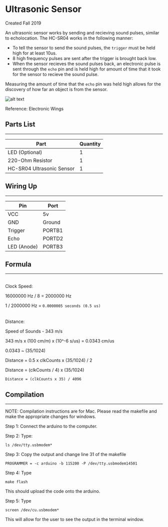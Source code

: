 # Ultrasonic Sensor

Created Fall 2019

An ultrasonic sensor works by sending and recieving sound pulses, similar to echolocation. The HC-SR04 works in the following manner:

- To tell the sensor to send the sound pulses, the `trigger` must be held high for at least 10us.
- 8 high frequency pulses are sent after the trigger is brought back low.
- When the sensor recieves the sound pulses back, an electronic pulse is sent through the `echo` pin and is held high for amount of time that it took for the sensor to recieve the sound pulse.

Measuring the amount of time that the `echo` pin was held high allows for the discovery of how far an object is from the sensor.

![alt text](https://www.electronicwings.com/public/images/user_images/images/Sensor%20%26%20Modules/Ultrasonic%20module%20HC-SR%2004/2_Ultrasonic_module_timing_diagram.png)

Reference: Electronic Wings

## Parts List

---

| Part                      | Quantity |
| ------------------------- | -------- |
| LED (Optional)            | 1        |
| 220-Ohm Resistor          | 1        |
| HC-SR04 Ultrasonic Sensor | 1        |

## Wiring Up

---

| Pin         | Port   |
| ----------- | ------ |
| VCC         | 5v     |
| GND         | Ground |
| Trigger     | PORTB1 |
| Echo        | PORTD2 |
| LED (Anode) | PORTB3 |

## Formula

---

<br>
Clock Speed:

16000000 Hz / 8 = 2000000 Hz

1 / 2000000 Hz = `0.0000005 seconds (0.5 us)`
<br> <br> <br>
Distance:

Speed of Sounds - 343 m/s

343 m/s x (100 cm/m) x (10^-6 s/us) = 0.0343 cm/us

0.0343 ~ (35/1024)

Distance = 0.5 x clkCounts x (35/1024) / 2

Distance = (clkCounts / 4) x (35/1024)

`Distance = (clkCounts x 35) / 4096`

## Compilation

---

NOTE: Compilation instructions are for Mac. Please read the makefile and make the appropriate changes for windows.

Step 1: Connect the arduino to the computer.

Step 2: Type:

```
ls /dev/tty.usbmodem*
```

Step 3: Copy the output and change line 31 of the makefile

```
PROGRAMMER = -c arduino -b 115200 -P /dev/tty.usbmodem14501
```

Step 4: Type

```
make flash
```

This should upload the code onto the arduino.

Step 5: Type

```
screen /dev/cu.usbmodem*
```

This will allow for the user to see the output in the terminal window.
